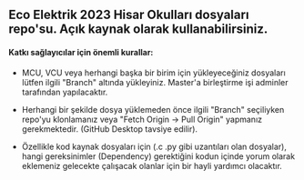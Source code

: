 ## Eco Elektrik 2023 Hisar Okulları dosyaları repo'su. Açık kaynak olarak kullanabilirsiniz. 

#### Katkı sağlayıcılar için önemli kurallar:

 - MCU, VCU veya herhangi başka bir birim için yükleyeceğiniz dosyaları lütfen ilgili "Branch" altında yükleyiniz. 
  Master'a birleştirme işi adminler tarafından yapılacaktır.

 - Herhangi bir şekilde dosya yüklemeden önce ilgili "Branch" seçiliyken repo'yu klonlamanız veya "Fetch Origin -> Pull Origin" yapmanız gerekmektedir. 
  (GitHub Desktop tavsiye edilir).

 - Özellikle kod kaynak dosyaları için (.c .py gibi uzantıları olan dosyalar), hangi gereksinimler (Dependency) gerektiğini kodun içinde yorum olarak
   eklemeniz gelecekte çalışacak olanlar için bir hayli yardımcı olacaktır. 
